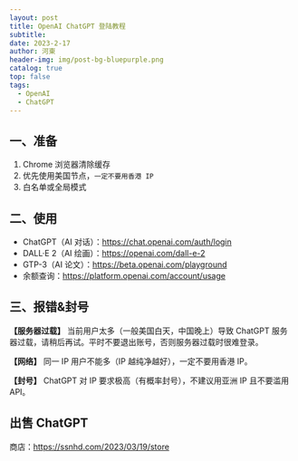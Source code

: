 ```yaml
---
layout: post
title: OpenAI ChatGPT 登陆教程
subtitle: 
date: 2023-2-17
author: 河東
header-img: img/post-bg-bluepurple.png
catalog: true
top: false
tags:
  - OpenAI
  - ChatGPT
---
```


## 一、准备

1. Chrome 浏览器清除缓存
2. 优先使用美国节点，`一定不要用香港 IP`
3. 白名单或全局模式

## 二、使用

- ChatGPT（AI 对话）：<https://chat.openai.com/auth/login>
- DALL·E 2（AI 绘画）：<https://openai.com/dall-e-2>
- GTP-3（AI 论文）：<https://beta.openai.com/playground>
- 余额查询：<https://platform.openai.com/account/usage>

## 三、报错&封号

**【服务器过载】** 当前用户太多（一般美国白天，中国晚上）导致 ChatGPT 服务器过载，请稍后再试。平时不要退出账号，否则服务器过载时很难登录。

**【网络】** 同一 IP 用户不能多（IP 越纯净越好），一定不要用香港 IP。

**【封号】** ChatGPT 对 IP 要求极高（有概率封号），不建议用亚洲 IP 且不要滥用 API。

## 出售 ChatGPT

商店：<https://ssnhd.com/2023/03/19/store>